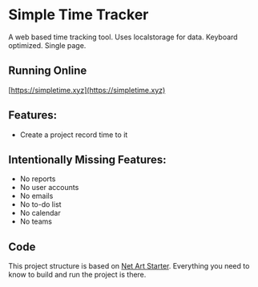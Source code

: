# Simple Time Tracker
A web based time tracking tool. Uses localstorage for data. Keyboard optimized. Single page. 

## Running Online
[https://simpletime.xyz](https://simpletime.xyz)

## Features:
- Create a project record time to it

## Intentionally Missing Features:
- No reports
- No user accounts
- No emails
- No to-do list
- No calendar
- No teams

## Code
This project structure is based on [Net Art Starter](https://github.com/gridwalk/net-art-starter). Everything you need to know to build and run the project is there.